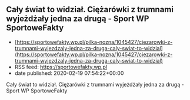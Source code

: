 ## Cały świat to widział. Ciężarówki z trumnami wyjeżdżały jedna za drugą - Sport WP SportoweFakty
 - [https://sportowefakty.wp.pl/pilka-nozna/1045427/ciezarowki-z-trumnami-wyjezdzaly-jedna-za-druga-caly-swiat-to-widzial](https://sportowefakty.wp.pl/pilka-nozna/1045427/ciezarowki-z-trumnami-wyjezdzaly-jedna-za-druga-caly-swiat-to-widzial)
 - RSS feed: https://sportowefakty.wp.pl
 - date published: 2020-02-19 07:54:22+00:00

Cały świat to widział. Ciężarówki z trumnami wyjeżdżały jedna za drugą - Sport WP SportoweFakty

